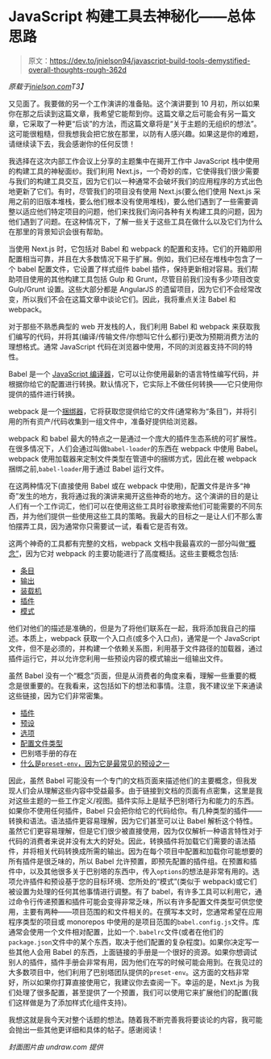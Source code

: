 # JavaScript 构建工具去神秘化——总体思路

> 原文：<https://dev.to/jnielson94/javascript-build-tools-demystified-overall-thoughts-rough-362d>

*原载于[jnielson.com](https://jnielson.com/build-tools-demystified-my-thoughts)T3】*

又见面了。我要做的另一个工作演讲的准备贴。这个演讲要到 10 月初，所以如果你在那之后读到这篇文章，我希望它能帮到你。这篇文章之后可能会有另一篇文章，它采取了一种更“后谈”的方法，而这篇文章将是“关于主题的无组织的想法”。这可能很粗糙，但我想我会把它放在那里，以防有人感兴趣。如果这是你的难题，请继续读下去，我会感谢你的任何反馈！

我选择在这次内部工作会议上分享的主题集中在揭开工作中 JavaScript 栈中使用的构建工具的神秘面纱。我们利用 Next.js，一个奇妙的库，它使得我们很少需要与我们的构建工具交互，因为它们以一种通常不会破坏我们的应用程序的方式出色地更新了它们。有时，尽管我们的项目没有使用 Next.js(要么他们使用 Next.js 采用之前的旧版本堆栈，要么他们根本没有使用堆栈)，要么他们遇到了一些需要调整以适应他们特定项目的问题，他们来找我们询问各种有关构建工具的问题，因为他们遇到了问题。在这种情况下，了解一些关于这些工具在做什么以及它们为什么在那里的背景知识会很有帮助。

当使用 Next.js 时，它包括对 Babel 和 webpack 的配置和支持。它们的开箱即用配置相当可靠，并且在大多数情况下易于扩展。例如，我们已经在堆栈中包含了一个 babel 配置文件，它设置了样式组件 babel 插件，保持更新相对容易。我们帮助项目使用的其他构建工具包括 Gulp 和 Grunt，尽管目前我们没有多少项目改变 Gulp/Grunt 设置。这些大部分都是 AngularJS 的遗留项目，因为它们不会经常改变，所以我们不会在这篇文章中谈论它们。因此，我将重点关注 Babel 和 webpack。

对于那些不熟悉典型的 web 开发栈的人，我们利用 Babel 和 webpack 来获取我们编写的代码，并将其(编译/传输文件/你想叫它什么都行)更改为预期消费方法的理想格式。通常 JavaScript 代码在浏览器中使用，不同的浏览器支持不同的特性。

Babel 是一个 [JavaScript 编译器](https://babeljs.io)，它可以让你使用最新的语言特性编写代码，并根据你给它的配置进行转换。默认情况下，它实际上不做任何转换——它只使用你提供的插件进行转换。

webpack 是一个[捆绑器](https://webpack.js.org)，它将获取您提供给它的文件(通常称为“条目”)，并将引用的所有资产/代码收集到一组文件中，准备好提供给浏览器。

webpack 和 babel 最大的特点之一是通过一个庞大的插件生态系统的可扩展性。在很多情况下，人们会通过叫做`babel-loader`的东西在 webpack 中使用 Babel。webpack 使用加载器来定制文件类型在管道中的捆绑方式，因此在被 webpack 捆绑之前,`babel-loader`用于通过 Babel 运行文件。

在这两种情况下(直接使用 Babel 或在 webpack 中使用)，配置文件是许多“神奇”发生的地方，我将通过我的演讲来揭开这些神奇的地方。这个演讲的目的是让人们有一个工作词汇，他们可以在使用这些工具时谷歌搜索他们可能需要的不同东西，并为他们提供一些使用这些工具的策略。我最大的目标之一是让人们不那么害怕摆弄工具，因为通常你只需要试一试，看看它是否有效。

这两个神奇的工具都有完整的文档，webpack 文档中我最喜欢的一部分叫做[“概念”](https://webpack.js.org/concepts/)，因为它对 webpack 的主要功能进行了高度概括。这些主要概念包括:

*   [条目](https://webpack.js.org/concepts/#entry)
*   [输出](https://webpack.js.org/concepts/#output)
*   [装载机](https://webpack.js.org/concepts/#loaders)
*   [插件](https://webpack.js.org/concepts/#plugins)
*   [模式](https://webpack.js.org/concepts/#mode)

他们对他们的描述是准确的，但是为了将他们联系在一起，我将添加我自己的描述。本质上，webpack 获取一个入口点(或多个入口点)，通常是一个 JavaScript 文件，但不是必须的，并构建一个依赖关系图，利用基于文件路径的加载器，通过插件运行它，并以允许您利用一些预设内容的模式输出一组输出文件。

虽然 Babel 没有一个“概念”页面，但是从消费者的角度来看，理解一些重要的概念是很重要的。在我看来，这包括如下的想法和事情。注意，我不建议坐下来通读这些链接，因为它们非常密集。

*   [插件](https://babeljs.io/docs/en/plugins)
*   [预设](https://babeljs.io/docs/en/presets)
*   [选项](https://babeljs.io/docs/en/options)
*   [配置文件类型](https://babeljs.io/docs/en/config-files)
*   巴别塔手册的存在
*   [什么是`preset-env`，因为它是最常见的预设之一](https://babeljs.io/docs/en/babel-preset-env)

因此，虽然 Babel 可能没有一个专门的文档页面来描述他们的主要概念，但我发现人们会从理解这些内容中受益最多。由于链接到文档的页面有点密集，这里是我对这些主题的一些工作定义/视图。插件实际上是赋予巴别塔行为和能力的东西。如果你不使用任何插件，Babel 只会把你给它的代码给你。有几种类型的插件——转换和语法。语法插件更容易理解，因为它们甚至可以让 Babel 解析这个特性。虽然它们更容易理解，但是它们很少被直接使用，因为仅仅解析一种语言特性对于代码的消费者来说并没有太大的好处。因此，转换插件将加载它们需要的语法插件，并将相关代码转换成所需的输出。因为在每个项目中配置和加载你可能想要的所有插件是很乏味的，所以 Babel 允许预置，即预先配置的插件组。在预置和插件中，以及其他很多关于巴别塔的东西中，传入`options`的想法是非常有用的。选项允许插件和预设基于您的目标环境、您所处的“模式”(类似于 webpack)或它们被设置为处理的任何其他事情进行调整。有了 babel，有许多工具可以利用它，通过命令行传递预置和插件可能会变得非常乏味，所以有许多配置文件类型可供您使用，主要有两种——项目范围的和文件相关的。在撰写本文时，您通常希望在应用程序类型的项目或 monorepos 中使用的是项目范围的`babel.config.js`文件。库通常会使用一个文件相对配置，比如一个`.babelrc`文件(或者在他们的`package.json`文件中的某个东西，取决于他们配置的复杂程度)。如果你决定写一些其他人会用 Babel 的东西，上面链接的手册是一个很好的资源。如果你想调试别人的插件，插件手册会非常有用，因为他们在写的时候可能会用到。在我见过的大多数项目中，他们利用了巴别塔团队提供的`preset-env`。这方面的文档非常好，所以如果你打算直接使用它，我建议你去查阅一下。幸运的是，Next.js 为我们处理了很多配置，甚至提供了一个预置，我们可以使用它来扩展他们的配置(我们这样做是为了添加样式化组件支持)。

我想这就是我今天对整个话题的想法。随着我不断完善我将要谈论的内容，我可能会抛出一些其他更详细和具体的帖子。感谢阅读！

*封面图片由 undraw.com 提供*